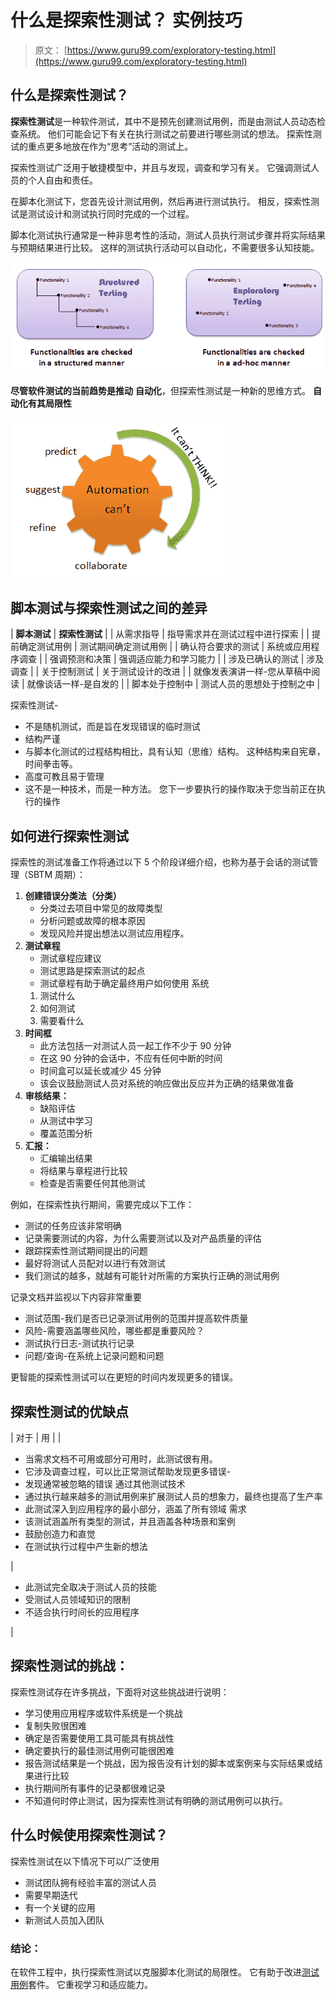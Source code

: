 # 什么是探索性测试？ 实例技巧

> 原文： [https://www.guru99.com/exploratory-testing.html](https://www.guru99.com/exploratory-testing.html)

## 什么是探索性测试？

**探索性测试**是一种软件测试，其中不是预先创建测试用例，而是由测试人员动态检查系统。 他们可能会记下有关在执行测试之前要进行哪些测试的想法。 探索性测试的重点更多地放在作为“思考”活动的测试上。

探索性测试广泛用于敏捷模型中，并且与发现，调查和学习有关。 它强调测试人员的个人自由和责任。

在脚本化测试下，您首先设计测试用例，然后再进行测试执行。 相反，探索性测试是测试设计和测试执行同时完成的一个过程。

脚本化测试执行通常是一种非思考性的活动，测试人员执行测试步骤并将实际结果与预期结果进行比较。 这样的测试执行活动可以自动化，不需要很多认知技能。

![Exploratory Testing](img/fd12b2c4186d02e0288687a35da98b7d.png)

**尽管软件测试的当前趋势是推动** **自动化**，但探索性测试是一种新的思维方式。 **自动化有其局限性**

![Exploratory Testing Tutorial: Process, Techniques & Examples](img/23054ba881d5b540b28474b554b22824.png)

## 脚本测试与探索性测试之间的差异

| **脚本测试** | **探索性测试** |
| 从需求指导 | 指导需求并在测试过程中进行探索 |
| 提前确定测试用例 | 测试期间确定测试用例 |
| 确认符合要求的测试 | 系统或应用程序调查 |
| 强调预测和决策 | 强调适应能力和学习能力 |
| 涉及已确认的测试 | 涉及调查 |
| 关于控制测试 | 关于测试设计的改进 |
| 就像发表演讲一样-您从草稿中阅读 | 就像谈话一样-是自发的 |
| 脚本处于控制中 | 测试人员的思想处于控制之中 |

探索性测试-

*   不是随机测试，而是旨在发现错误的临时测试
*   结构严谨
*   与脚本化测试的过程结构相比，具有认知（思维）结构。 这种结构来自宪章，时间拳击等。
*   高度可教且易于管理
*   这不是一种技术，而是一种方法。 您下一步要执行的操作取决于您当前正在执行的操作

## 如何进行探索性测试

探索性的测试准备工作将通过以下 5 个阶段详细介绍，也称为基于会话的测试管理（SBTM 周期）：

1.  **创建错误分类法（分类）**
    *   分类过去项目中常见的故障类型
    *   分析问题或故障的根本原因
    *   发现风险并提出想法以测试应用程序。
2.  **测试章程**
    *   测试章程应建议
    *   测试思路是探索测试的起点
    *   测试章程有助于确定最终用户如何使用 系统
    1.  测试什么
    2.  如何测试
    3.  需要看什么
3.  **时间框**
    *   此方法包括一对测试人员一起工作不少于 90 分钟
    *   在这 90 分钟的会话中，不应有任何中断的时间
    *   时间盒可以延长或减少 45 分钟
    *   该会议鼓励测试人员对系统的响应做出反应并为正确的结果做准备
4.  **审核结果：**
    *   缺陷评估
    *   从测试中学习
    *   覆盖范围分析
5.  **汇报：**
    *   汇编输出结果
    *   将结果与章程进行比较
    *   检查是否需要任何其他测试

例如，在探索性执行期间，需要完成以下工作：

*   测试的任务应该非常明确
*   记录需要测试的内容，为什么需要测试以及对产品质量的评估
*   跟踪探索性测试期间提出的问题
*   最好将测试人员配对以进行有效测试
*   我们测试的越多，就越有可能针对所需的方案执行正确的测试用例

记录文档并监视以下内容非常重要

*   测试范围-我们是否已记录测试用例的范围并提高软件质量
*   风险-需要涵盖哪些风险，哪些都是重要风险？
*   测试执行日志-测试执行记录
*   问题/查询-在系统上记录问题和问题

更智能的探索性测试可以在更短的时间内发现更多的错误。

## 探索性测试的优缺点

| 对于 | 用 |
| 

*   当需求文档不可用或部分可用时，此测试很有用。
*   它涉及调查过程，可以比正常测试帮助发现更多错误-
*   发现通常被忽略的错误 通过其他测试技术
*   通过执行越来越多的测试用例来扩展测试人员的想象力，最终也提高了生产率
*   此测试深入到应用程序的最小部分，涵盖了所有领域 需求
*   该测试涵盖所有类型的测试，并且涵盖各种场景和案例
*   鼓励创造力和直觉
*   在测试执行过程中产生新的想法

 | 

*   此测试完全取决于测试人员的技能
*   受测试人员领域知识的限制
*   不适合执行时间长的应用程序

 |

## 探索性测试的挑战：

探索性测试存在许多挑战，下面将对这些挑战进行说明：

*   学习使用应用程序或软件系统是一个挑战
*   复制失败很困难
*   确定是否需要使用工具可能具有挑战性
*   确定要执行的最佳测试用例可能很困难
*   报告测试结果是一个挑战，因为报告没有计划的脚本或案例来与实际结果或结果进行比较
*   执行期间所有事件的记录都很难记录
*   不知道何时停止测试，因为探索性测试有明确的测试用例可以执行。

## 什么时候使用探索性测试？

探索性测试在以下情况下可以广泛使用

*   测试团队拥有经验丰富的测试人员
*   需要早期迭代
*   有一个关键的应用
*   新测试人员加入团队

### 结论：

在软件工程中，执行探索性测试以克服脚本化测试的局限性。 它有助于改进[测试用例](/test-case.html)套件。 它重视学习和适应能力。